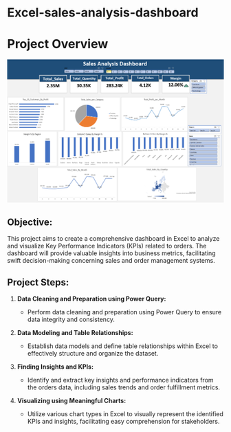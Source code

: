 # Excel-sales-analysis-dashboard

# Project Overview

![Project Dashboard](dashboard-snapshot/Dashboard.png)

## Objective:
This project aims to create a comprehensive dashboard in Excel to analyze and visualize Key Performance Indicators (KPIs) related to orders. The dashboard will provide valuable insights into business metrics, facilitating swift decision-making concerning sales and order management systems.

## Project Steps:
1. **Data Cleaning and Preparation using Power Query:**
   - Perform data cleaning and preparation using Power Query to ensure data integrity and consistency.

2. **Data Modeling and Table Relationships:**
   - Establish data models and define table relationships within Excel to effectively structure and organize the dataset.

3. **Finding Insights and KPIs:**
   - Identify and extract key insights and performance indicators from the orders data, including sales trends and order fulfillment metrics.

4. **Visualizing using Meaningful Charts:**
   - Utilize various chart types in Excel to visually represent the identified KPIs and insights, facilitating easy comprehension for stakeholders.
